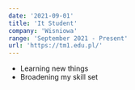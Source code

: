 ```yaml
---
date: '2021-09-01'
title: 'It Student'
company: 'Wisniowa'
range: 'September 2021 - Present'
url: 'https://tm1.edu.pl/'
---
```


- Learning new things
- Broadening my skill set